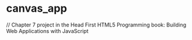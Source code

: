# canvas_app

// Chapter 7 project in the Head First HTML5 Programming book: Building Web Applications with JavaScript
